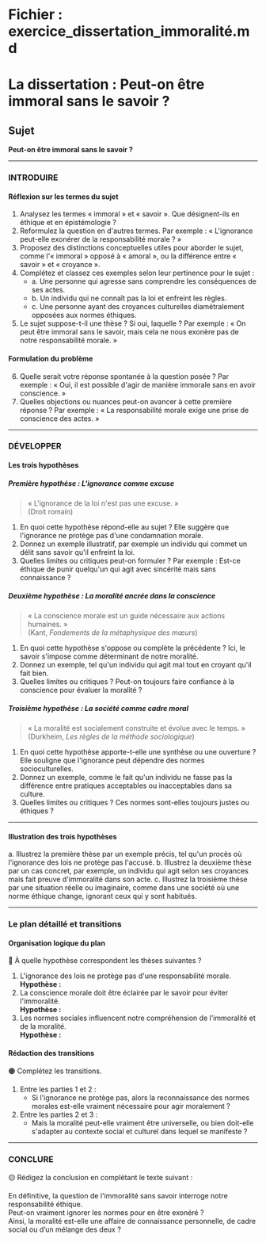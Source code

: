 # Fichier : exercice_dissertation_immoralité.md

# La dissertation : Peut-on être immoral sans le savoir ?

## Sujet
**Peut-on être immoral sans le savoir ?**

---

### INTRODUIRE

#### Réflexion sur les termes du sujet

1. Analysez les termes « immoral » et « savoir ». Que désignent-ils en éthique et en épistémologie ?
2. Reformulez la question en d'autres termes. Par exemple : « L'ignorance peut-elle exonérer de la responsabilité morale ? »
3. Proposez des distinctions conceptuelles utiles pour aborder le sujet, comme l'« immoral » opposé à « amoral », ou la différence entre « savoir » et « croyance ».
4. Complétez et classez ces exemples selon leur pertinence pour le sujet :
   - a. Une personne qui agresse sans comprendre les conséquences de ses actes.
   - b. Un individu qui ne connaît pas la loi et enfreint les règles.
   - c. Une personne ayant des croyances culturelles diamétralement opposées aux normes éthiques.
5. Le sujet suppose-t-il une thèse ? Si oui, laquelle ? Par exemple : « On peut être immoral sans le savoir, mais cela ne nous exonère pas de notre responsabilité morale. »

#### Formulation du problème

6. Quelle serait votre réponse spontanée à la question posée ? Par exemple : « Oui, il est possible d'agir de manière immorale sans en avoir conscience. »
7. Quelles objections ou nuances peut-on avancer à cette première réponse ? Par exemple : « La responsabilité morale exige une prise de conscience des actes. »

---

### DÉVELOPPER

#### Les trois hypothèses

##### Première hypothèse : L'ignorance comme excuse

> « L'ignorance de la loi n'est pas une excuse. »  
> (Droit romain)

1. En quoi cette hypothèse répond-elle au sujet ? Elle suggère que l'ignorance ne protège pas d'une condamnation morale.
2. Donnez un exemple illustratif, par exemple un individu qui commet un délit sans savoir qu'il enfreint la loi.
3. Quelles limites ou critiques peut-on formuler ? Par exemple : Est-ce éthique de punir quelqu'un qui agit avec sincérité mais sans connaissance ?

##### Deuxième hypothèse : La moralité ancrée dans la conscience

> « La conscience morale est un guide nécessaire aux actions humaines. »  
> (Kant, *Fondements de la métaphysique des mœurs*)

1. En quoi cette hypothèse s'oppose ou complète la précédente ? Ici, le savoir s'impose comme déterminant de notre moralité.
2. Donnez un exemple, tel qu'un individu qui agit mal tout en croyant qu'il fait bien.
3. Quelles limites ou critiques ? Peut-on toujours faire confiance à la conscience pour évaluer la moralité ?

##### Troisième hypothèse : La société comme cadre moral

> « La moralité est socialement construite et évolue avec le temps. »  
> (Durkheim, *Les règles de la méthode sociologique*)

1. En quoi cette hypothèse apporte-t-elle une synthèse ou une ouverture ? Elle souligne que l'ignorance peut dépendre des normes socioculturelles.
2. Donnez un exemple, comme le fait qu'un individu ne fasse pas la différence entre pratiques acceptables ou inacceptables dans sa culture.
3. Quelles limites ou critiques ? Ces normes sont-elles toujours justes ou éthiques ?

---

#### Illustration des trois hypothèses

a. Illustrez la première thèse par un exemple précis, tel qu'un procès où l'ignorance des lois ne protège pas l'accusé.
b. Illustrez la deuxième thèse par un cas concret, par exemple, un individu qui agit selon ses croyances mais fait preuve d'immoralité dans son acte.
c. Illustrez la troisième thèse par une situation réelle ou imaginaire, comme dans une société où une norme éthique change, ignorant ceux qui y sont habitués.

---

### Le plan détaillé et transitions

#### Organisation logique du plan

🔴 À quelle hypothèse correspondent les thèses suivantes ?

1. L'ignorance des lois ne protège pas d'une responsabilité morale.  
   **Hypothèse :**
2. La conscience morale doit être éclairée par le savoir pour éviter l'immoralité.  
   **Hypothèse :**
3. Les normes sociales influencent notre compréhension de l'immoralité et de la moralité.  
   **Hypothèse :**

#### Rédaction des transitions

🟠 Complétez les transitions.

1. Entre les parties 1 et 2 :  
   - Si l'ignorance ne protège pas, alors la reconnaissance des normes morales est-elle vraiment nécessaire pour agir moralement ?
2. Entre les parties 2 et 3 :  
   - Mais la moralité peut-elle vraiment être universelle, ou bien doit-elle s'adapter au contexte social et culturel dans lequel se manifeste ?

---

### CONCLURE

🟡 Rédigez la conclusion en complétant le texte suivant :

En définitive, la question de l'immoralité sans savoir interroge notre responsabilité éthique.  
Peut-on vraiment ignorer les normes pour en être exonéré ?  
Ainsi, la moralité est-elle une affaire de connaissance personnelle, de cadre social ou d’un mélange des deux ?
